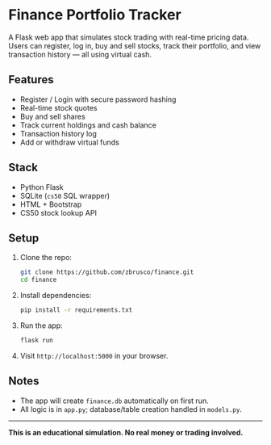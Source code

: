 # Finance Portfolio Tracker

A Flask web app that simulates stock trading with real-time pricing data. Users can register, log in, buy and sell stocks, track their portfolio, and view transaction history — all using virtual cash.

## Features

- Register / Login with secure password hashing
- Real-time stock quotes
- Buy and sell shares
- Track current holdings and cash balance
- Transaction history log
- Add or withdraw virtual funds

## Stack

- Python Flask
- SQLite (`cs50` SQL wrapper)
- HTML + Bootstrap
- CS50 stock lookup API

## Setup

1. Clone the repo:

   ```bash
   git clone https://github.com/zbrusco/finance.git
   cd finance
   ```

2. Install dependencies:

   ```bash
   pip install -r requirements.txt
   ```

3. Run the app:

   ```bash
   flask run
   ```

4. Visit `http://localhost:5000` in your browser.

## Notes

- The app will create `finance.db` automatically on first run.
- All logic is in `app.py`; database/table creation handled in `models.py`.

---

**This is an educational simulation. No real money or trading involved.**

